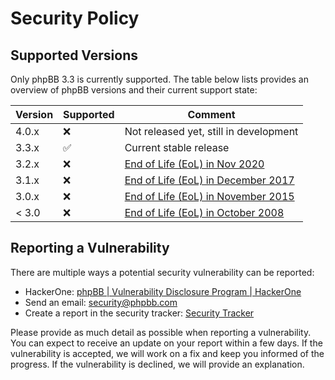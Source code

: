 # Security Policy

## Supported Versions

Only phpBB 3.3 is currently supported. The table below lists provides an overview of phpBB versions and their current support state:

| Version | Supported          | Comment                                                                                            |
|---------|--------------------|----------------------------------------------------------------------------------------------------|
| 4.0.x   | :x:                | Not released yet, still in development                                                             |
| 3.3.x   | :white_check_mark: | Current stable release                                                                             |
| 3.2.x   | :x:                | [End of Life (EoL) in Nov 2020](https://www.phpbb.com/community/viewtopic.php?t=2573411)           |
| 3.1.x   | :x:                | [End of Life (EoL) in December 2017](https://www.phpbb.com/community/viewtopic.php?t=2453376)      |
| 3.0.x   | :x:                | [End of Life (EoL) in November 2015](https://www.phpbb.com/community/viewtopic.php?f=14&t=2302466) |
| < 3.0   | :x:                | [End of Life (EoL) in October 2008](https://www.phpbb.com/community/viewtopic.php?t=900655)        |

## Reporting a Vulnerability

There are multiple ways a potential security vulnerability can be reported:

- HackerOne: [phpBB | Vulnerability Disclosure Program | HackerOne](https://hackerone.com/phpbb)
- Send an email: [security@phpbb.com](mailto:security@phpbb.com)
- Create a report in the security tracker: [Security Tracker](https://www.phpbb.com/security/)

Please provide as much detail as possible when reporting a vulnerability. You can expect to receive an update on your report within a few days. If the vulnerability is accepted, we will work on a fix and keep you informed of the progress. If the vulnerability is declined, we will provide an explanation.
